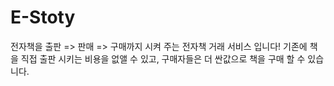 # E-Stoty
전자책을 출판 => 판매 => 구매까지 시켜 주는 전자책 거래 서비스 입니다! 기존에 책을 직접 출판 시키는 비용을 없앨 수 있고, 구매자들은 더 싼값으로 책을 구매 할 수 있습니다.
